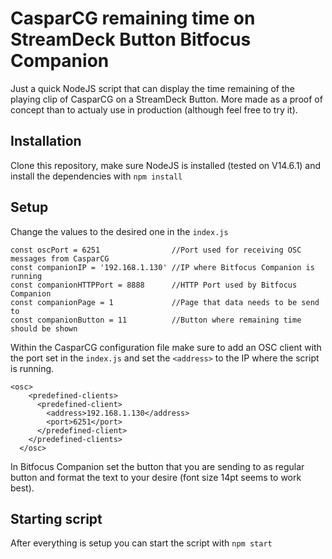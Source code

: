 # CasparCG remaining time on StreamDeck Button Bitfocus Companion
Just a quick NodeJS script that can display the time remaining of the playing clip of CasparCG on a StreamDeck Button. More made as a proof of concept than to actualy use in production (although feel free to try it).

## Installation

Clone this repository, make sure NodeJS is installed (tested on V14.6.1) and install the dependencies with `npm install`

## Setup

Change the values to the desired one in the `index.js`

```
const oscPort = 6251                //Port used for receiving OSC messages from CasparCG
const companionIP = '192.168.1.130' //IP where Bitfocus Companion is running
const companionHTTPPort = 8888      //HTTP Port used by Bitfocus Companion
const companionPage = 1             //Page that data needs to be send to
const companionButton = 11          //Button where remaining time should be shown
```

Within the CasparCG configuration file make sure to add an OSC client with the port set in the `index.js` and set the `<address>` to the IP where the script is running. 
```
<osc>
    <predefined-clients>
      <predefined-client>
        <address>192.168.1.130</address>
        <port>6251</port>
      </predefined-client>
    </predefined-clients>
  </osc>
```

In Bitfocus Companion set the button that you are sending to as regular button and format the text to your desire (font size 14pt seems to work best).

## Starting script

After everything is setup you can start the script with `npm start`



